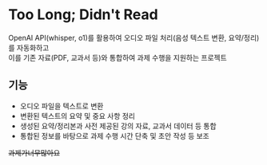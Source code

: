 # Too Long; Didn't Read

OpenAI API(whisper, o1)를 활용하여 오디오 파일 처리(음성 텍스트 변환, 요약/정리)를 자동화하고   
이를 기존 자료(PDF, 교과서 등)와 통합하여 과제 수행을 지원하는 프로젝트

## 기능

- 오디오 파일을 텍스트로 변환
- 변환된 텍스트의 요약 및 중요 사항 정리
- 생성된 요약/정리본과 사전 제공된 강의 자료, 교과서 데이터 등 통합
- 통합된 정보를 바탕으로 과제 수행 시간 단축 및 초안 작성 등 보조

~~과제가너무많아요~~
